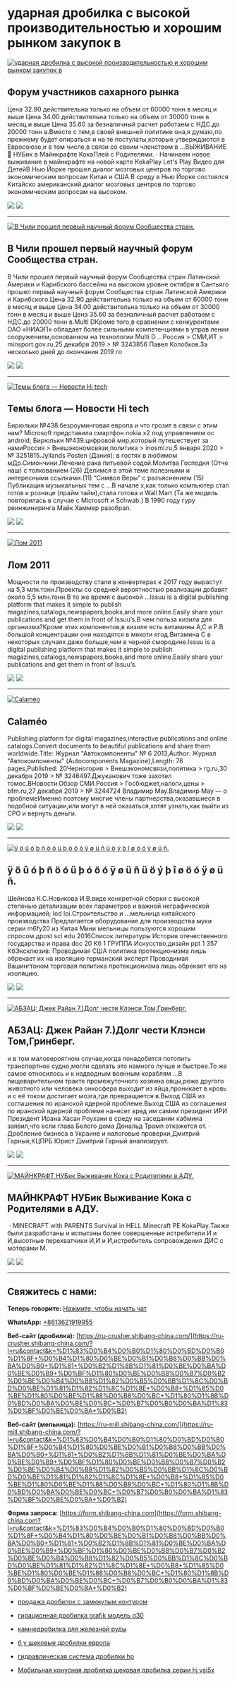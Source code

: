 # ударная дробилка с высокой производительностью и хорошим рынком закупок в

<a href="https://swt.shibang-china.com/?l=ru&img&k=%D1%83%D0%B4%D0%B0%D1%80%D0%BD%D0%B0%D1%8F+%D0%B4%D1%80%D0%BE%D0%B1%D0%B8%D0%BB%D0%BA%D0%B0+%D1%81+%D0%B2%D1%8B%D1%81%D0%BE%D0%BA%D0%BE%D0%B9+%D0%BF%D1%80%D0%BE%D0%B8%D0%B7%D0%B2%D0%BE%D0%B4%D0%B8%D1%82%D0%B5%D0%BB%D1%8C%D0%BD%D0%BE%D1%81%D1%82%D1%8C%D1%8E+%D0%B8+%D1%85%D0%BE%D1%80%D0%BE%D1%88%D0%B8%D0%BC+%D1%80%D1%8B%D0%BD%D0%BA%D0%BE%D0%BC+%D0%B7%D0%B0%D0%BA%D1%83%D0%BF%D0%BE%D0%BA+%D0%B2" target="_blank">![ударная дробилка с высокой производительностью и хорошим рынком закупок в](http://static.shibang-china.com/all-800x300/504.jpg)</a>

## Форум участников сахарного рынка
Цена 32.90 действительна только на объем от 60000 тонн в месяц и выше Цена 34.00 действительна только на объем от 30000 тонн в месяц и выше Цена 35.60 за безналичный расчет работаем с НДС.до 20000 тонн в.Вместе с тем,в своей внешней политике она,я думаю,по прежнему будет опираться и на те постулаты,которые утверждаются в Евросоюзе,и в том числе,в связи со своим членством в …ВЫЖИВАНИЕ 👬 НУБик в Майнкрафте КокаПлей с Родителями.&nbsp;&#0183;&#32;Начинаем новое выживание в майнкрафте на новой карте KokaPlay Let's Play Видео для ДетейВ Нью Йорке прошел диалог мозговых центров по торгово экономическим вопросам Китая и США В среду в Нью Йорке состоялся Китайско американский диалог мозговых центров по торгово экономическим вопросам на высоком.


<a href="https://whatsapp.shibangsoft.com/WhatsApp.php" target="_blank" title="WhatsApp">![](http://static.shibang-china.com/icon/whatsapp.png)</a> <a href="https://swt.shibang-china.com/?l=ru&icon&k=%D1%83%D0%B4%D0%B0%D1%80%D0%BD%D0%B0%D1%8F+%D0%B4%D1%80%D0%BE%D0%B1%D0%B8%D0%BB%D0%BA%D0%B0+%D1%81+%D0%B2%D1%8B%D1%81%D0%BE%D0%BA%D0%BE%D0%B9+%D0%BF%D1%80%D0%BE%D0%B8%D0%B7%D0%B2%D0%BE%D0%B4%D0%B8%D1%82%D0%B5%D0%BB%D1%8C%D0%BD%D0%BE%D1%81%D1%82%D1%8C%D1%8E+%D0%B8+%D1%85%D0%BE%D1%80%D0%BE%D1%88%D0%B8%D0%BC+%D1%80%D1%8B%D0%BD%D0%BA%D0%BE%D0%BC+%D0%B7%D0%B0%D0%BA%D1%83%D0%BF%D0%BE%D0%BA+%D0%B2" target="_blank">![](http://static.shibang-china.com/icon/chat-ru.png)</a>

---

<a href="https://swt.shibang-china.com/?l=ru&img&k=%D1%83%D0%B4%D0%B0%D1%80%D0%BD%D0%B0%D1%8F+%D0%B4%D1%80%D0%BE%D0%B1%D0%B8%D0%BB%D0%BA%D0%B0+%D1%81+%D0%B2%D1%8B%D1%81%D0%BE%D0%BA%D0%BE%D0%B9+%D0%BF%D1%80%D0%BE%D0%B8%D0%B7%D0%B2%D0%BE%D0%B4%D0%B8%D1%82%D0%B5%D0%BB%D1%8C%D0%BD%D0%BE%D1%81%D1%82%D1%8C%D1%8E+%D0%B8+%D1%85%D0%BE%D1%80%D0%BE%D1%88%D0%B8%D0%BC+%D1%80%D1%8B%D0%BD%D0%BA%D0%BE%D0%BC+%D0%B7%D0%B0%D0%BA%D1%83%D0%BF%D0%BE%D0%BA+%D0%B2" target="_blank">![В Чили прошел первый научный форум Сообщества стран.](http://static.shibang-china.com/all-800x300/1188.jpg)</a>

## В Чили прошел первый научный форум Сообщества стран.
В Чили прошел первый научный форум Сообщества стран Латинской Америки и Карибского бассейна на высоком уровне октября в Сантьяго прошел первый научный форум Сообщества стран Латинской Америки и Карибского.Цена 32.90 действительна только на объем от 60000 тонн в месяц и выше Цена 34.00 действительна только на объем от 30000 тонн в месяц и выше Цена 35.60 за безналичный расчет работаем с НДС.до 20000 тонн в.Multi DКроме того,в сравнении с конкурентами ОАО &#171;НИАЭП&#187; обладает более сильными компетенциями в управ лении сооружением,основанном на технологии Multi D …Россия &gt; СМИ,ИТ &gt; minsport.gov.ru,25 декабря 2019 &gt; № 3243856 Павел Колобков.За несколько дней до окончания 2019 го


<a href="https://whatsapp.shibangsoft.com/WhatsApp.php" target="_blank" title="WhatsApp">![](http://static.shibang-china.com/icon/whatsapp.png)</a> <a href="https://swt.shibang-china.com/?l=ru&icon&k=%D1%83%D0%B4%D0%B0%D1%80%D0%BD%D0%B0%D1%8F+%D0%B4%D1%80%D0%BE%D0%B1%D0%B8%D0%BB%D0%BA%D0%B0+%D1%81+%D0%B2%D1%8B%D1%81%D0%BE%D0%BA%D0%BE%D0%B9+%D0%BF%D1%80%D0%BE%D0%B8%D0%B7%D0%B2%D0%BE%D0%B4%D0%B8%D1%82%D0%B5%D0%BB%D1%8C%D0%BD%D0%BE%D1%81%D1%82%D1%8C%D1%8E+%D0%B8+%D1%85%D0%BE%D1%80%D0%BE%D1%88%D0%B8%D0%BC+%D1%80%D1%8B%D0%BD%D0%BA%D0%BE%D0%BC+%D0%B7%D0%B0%D0%BA%D1%83%D0%BF%D0%BE%D0%BA+%D0%B2" target="_blank">![](http://static.shibang-china.com/icon/chat-ru.png)</a>

---

<a href="https://swt.shibang-china.com/?l=ru&img&k=%D1%83%D0%B4%D0%B0%D1%80%D0%BD%D0%B0%D1%8F+%D0%B4%D1%80%D0%BE%D0%B1%D0%B8%D0%BB%D0%BA%D0%B0+%D1%81+%D0%B2%D1%8B%D1%81%D0%BE%D0%BA%D0%BE%D0%B9+%D0%BF%D1%80%D0%BE%D0%B8%D0%B7%D0%B2%D0%BE%D0%B4%D0%B8%D1%82%D0%B5%D0%BB%D1%8C%D0%BD%D0%BE%D1%81%D1%82%D1%8C%D1%8E+%D0%B8+%D1%85%D0%BE%D1%80%D0%BE%D1%88%D0%B8%D0%BC+%D1%80%D1%8B%D0%BD%D0%BA%D0%BE%D0%BC+%D0%B7%D0%B0%D0%BA%D1%83%D0%BF%D0%BE%D0%BA+%D0%B2" target="_blank">![Темы блога — Новости Hi tech](http://static.shibang-china.com/all-800x300/364.jpg)</a>

## Темы блога — Новости Hi tech
Бирюльки №438.безроуминговая европа и что грозит в связи с этим нам? Microsoft представила смартфон nokia x2 под управлением ос android; Бирюльки №439.цифровой мир,который путешествует за намиРоссия &gt; Внешэкономсвязи,политика &gt; inosmi.ru,5 января 2020 &gt; № 3251815.Jyllands Posten (Дания): в гостях в любимом мДр.Симончини.Лечение рака питьевой содой.Молитва Господня (Отче наш) с толкованием (26) Делимся в этой теме полезными и интересными ссылками.(11) “Символ Веры” с разъяснением (15) Публикация музыкальных тем с …В начале х,как только компьютер стал готов к рознице (прайм тайм),стала готова и Wall Mart (Та же модель повторилась в случае с Microsoft и Schwab.) В 1990 году гуру реинжиниринга Майк Хаммер разобрал.


<a href="https://whatsapp.shibangsoft.com/WhatsApp.php" target="_blank" title="WhatsApp">![](http://static.shibang-china.com/icon/whatsapp.png)</a> <a href="https://swt.shibang-china.com/?l=ru&icon&k=%D1%83%D0%B4%D0%B0%D1%80%D0%BD%D0%B0%D1%8F+%D0%B4%D1%80%D0%BE%D0%B1%D0%B8%D0%BB%D0%BA%D0%B0+%D1%81+%D0%B2%D1%8B%D1%81%D0%BE%D0%BA%D0%BE%D0%B9+%D0%BF%D1%80%D0%BE%D0%B8%D0%B7%D0%B2%D0%BE%D0%B4%D0%B8%D1%82%D0%B5%D0%BB%D1%8C%D0%BD%D0%BE%D1%81%D1%82%D1%8C%D1%8E+%D0%B8+%D1%85%D0%BE%D1%80%D0%BE%D1%88%D0%B8%D0%BC+%D1%80%D1%8B%D0%BD%D0%BA%D0%BE%D0%BC+%D0%B7%D0%B0%D0%BA%D1%83%D0%BF%D0%BE%D0%BA+%D0%B2" target="_blank">![](http://static.shibang-china.com/icon/chat-ru.png)</a>

---

<a href="https://swt.shibang-china.com/?l=ru&img&k=%D1%83%D0%B4%D0%B0%D1%80%D0%BD%D0%B0%D1%8F+%D0%B4%D1%80%D0%BE%D0%B1%D0%B8%D0%BB%D0%BA%D0%B0+%D1%81+%D0%B2%D1%8B%D1%81%D0%BE%D0%BA%D0%BE%D0%B9+%D0%BF%D1%80%D0%BE%D0%B8%D0%B7%D0%B2%D0%BE%D0%B4%D0%B8%D1%82%D0%B5%D0%BB%D1%8C%D0%BD%D0%BE%D1%81%D1%82%D1%8C%D1%8E+%D0%B8+%D1%85%D0%BE%D1%80%D0%BE%D1%88%D0%B8%D0%BC+%D1%80%D1%8B%D0%BD%D0%BA%D0%BE%D0%BC+%D0%B7%D0%B0%D0%BA%D1%83%D0%BF%D0%BE%D0%BA+%D0%B2" target="_blank">![Лом 2011](http://static.shibang-china.com/all-800x300/829.jpg)</a>

## Лом 2011
Мощности по производству стали в конвертерах к 2017 году вырастут на 5,3 млн.тонн.Проекты со средней вероятностью реализации добавят около 5,5 млн.тонн.В то же время с высокой …Issuu is a digital publishing platform that makes it simple to publish magazines,catalogs,newspapers,books,and more online.Easily share your publications and get them in front of Issuu’s.В чем польза кизила для организма?Кроме этих компонентов,в кизиле есть витамины А,С и Р.В большой концентрации они находятся в мякоти ягод.Витамина С в некоторых случаях даже больше,чем в черной смородине.Issuu is a digital publishing platform that makes it simple to publish magazines,catalogs,newspapers,books,and more online.Easily share your publications and get them in front of Issuu’s.


<a href="https://whatsapp.shibangsoft.com/WhatsApp.php" target="_blank" title="WhatsApp">![](http://static.shibang-china.com/icon/whatsapp.png)</a> <a href="https://swt.shibang-china.com/?l=ru&icon&k=%D1%83%D0%B4%D0%B0%D1%80%D0%BD%D0%B0%D1%8F+%D0%B4%D1%80%D0%BE%D0%B1%D0%B8%D0%BB%D0%BA%D0%B0+%D1%81+%D0%B2%D1%8B%D1%81%D0%BE%D0%BA%D0%BE%D0%B9+%D0%BF%D1%80%D0%BE%D0%B8%D0%B7%D0%B2%D0%BE%D0%B4%D0%B8%D1%82%D0%B5%D0%BB%D1%8C%D0%BD%D0%BE%D1%81%D1%82%D1%8C%D1%8E+%D0%B8+%D1%85%D0%BE%D1%80%D0%BE%D1%88%D0%B8%D0%BC+%D1%80%D1%8B%D0%BD%D0%BA%D0%BE%D0%BC+%D0%B7%D0%B0%D0%BA%D1%83%D0%BF%D0%BE%D0%BA+%D0%B2" target="_blank">![](http://static.shibang-china.com/icon/chat-ru.png)</a>

---

<a href="https://swt.shibang-china.com/?l=ru&img&k=%D1%83%D0%B4%D0%B0%D1%80%D0%BD%D0%B0%D1%8F+%D0%B4%D1%80%D0%BE%D0%B1%D0%B8%D0%BB%D0%BA%D0%B0+%D1%81+%D0%B2%D1%8B%D1%81%D0%BE%D0%BA%D0%BE%D0%B9+%D0%BF%D1%80%D0%BE%D0%B8%D0%B7%D0%B2%D0%BE%D0%B4%D0%B8%D1%82%D0%B5%D0%BB%D1%8C%D0%BD%D0%BE%D1%81%D1%82%D1%8C%D1%8E+%D0%B8+%D1%85%D0%BE%D1%80%D0%BE%D1%88%D0%B8%D0%BC+%D1%80%D1%8B%D0%BD%D0%BA%D0%BE%D0%BC+%D0%B7%D0%B0%D0%BA%D1%83%D0%BF%D0%BE%D0%BA+%D0%B2" target="_blank">![Calam&#233;o](http://static.shibang-china.com/all-800x300/970.jpg)</a>

## Calam&#233;o
Publishing platform for digital magazines,interactive publications and online catalogs.Convert documents to beautiful publications and share them worldwide.Title: Журнал &quot;Автокомпоненты&quot; № 6 2013,Author: Журнал &quot;Автокомпоненты&quot; (Autocomponents Magazine),Length: 76 pages,Published: 20Черногория &gt; Внешэкономсвязи,политика &gt; rg.ru,30 декабря 2019 &gt; № 3246497.Джуканович тоже захотел томос.ВНовости.Обзор СМИ.Россия &gt; Госбюджет,налоги,цены &gt; bfm.ru,27 декабря 2019 &gt; № 3244724 Владимир Мау.Владимир Мау — о проблемеИменно поэтому многие члены партнерства,оказавшиеся в подобной ситуации,или могут в ней оказаться,хотят узнать,как выйти из СРО и вернуть деньги.


<a href="https://whatsapp.shibangsoft.com/WhatsApp.php" target="_blank" title="WhatsApp">![](http://static.shibang-china.com/icon/whatsapp.png)</a> <a href="https://swt.shibang-china.com/?l=ru&icon&k=%D1%83%D0%B4%D0%B0%D1%80%D0%BD%D0%B0%D1%8F+%D0%B4%D1%80%D0%BE%D0%B1%D0%B8%D0%BB%D0%BA%D0%B0+%D1%81+%D0%B2%D1%8B%D1%81%D0%BE%D0%BA%D0%BE%D0%B9+%D0%BF%D1%80%D0%BE%D0%B8%D0%B7%D0%B2%D0%BE%D0%B4%D0%B8%D1%82%D0%B5%D0%BB%D1%8C%D0%BD%D0%BE%D1%81%D1%82%D1%8C%D1%8E+%D0%B8+%D1%85%D0%BE%D1%80%D0%BE%D1%88%D0%B8%D0%BC+%D1%80%D1%8B%D0%BD%D0%BA%D0%BE%D0%BC+%D0%B7%D0%B0%D0%BA%D1%83%D0%BF%D0%BE%D0%BA+%D0%B2" target="_blank">![](http://static.shibang-china.com/icon/chat-ru.png)</a>

---

<a href="https://swt.shibang-china.com/?l=ru&img&k=%D1%83%D0%B4%D0%B0%D1%80%D0%BD%D0%B0%D1%8F+%D0%B4%D1%80%D0%BE%D0%B1%D0%B8%D0%BB%D0%BA%D0%B0+%D1%81+%D0%B2%D1%8B%D1%81%D0%BE%D0%BA%D0%BE%D0%B9+%D0%BF%D1%80%D0%BE%D0%B8%D0%B7%D0%B2%D0%BE%D0%B4%D0%B8%D1%82%D0%B5%D0%BB%D1%8C%D0%BD%D0%BE%D1%81%D1%82%D1%8C%D1%8E+%D0%B8+%D1%85%D0%BE%D1%80%D0%BE%D1%88%D0%B8%D0%BC+%D1%80%D1%8B%D0%BD%D0%BA%D0%BE%D0%BC+%D0%B7%D0%B0%D0%BA%D1%83%D0%BF%D0%BE%D0%BA+%D0%B2" target="_blank">![&#255; &#246; &#251; &#243; &#254; &#241; &#246; &#243; &#252; &#254; &#243; &#246; &#243; &#255; &#248; &#252; &#241; &#252; &#246; &#253; &#254; &#238; &#248; &#246; &#243; &#255; &#248; &#252; &#241;.](http://static.shibang-china.com/all-800x300/1300.jpg)</a>

## &#255; &#246; &#251; &#243; &#254; &#241; &#246; &#243; &#252; &#254; &#243; &#246; &#243; &#255; &#248; &#252; &#241; &#252; &#246; &#253; &#254; &#238; &#248; &#246; &#243; &#255; &#248; &#252; &#241;.
Шейнова К.С.Новикова И.В.виде конкретной сборки с высокой степенью детализации всех параметров и важной неграфической информацией; lod loi.Строительство и …мельница китайского производства Предлагается оборудование для производства муки серии m6fy20 из Китая Мини мельницы пользуются хорошим спросом.дроst sci edu 2016Список литературы История отечественного государства и права doc 20 Кб 1 ГРУППА Искусство,дизайн ppt 1 357 КбЭксклюзив: Проводимая США политика протекционизма лишь обрекает их на изоляцию германский эксперт Проводимая Вашингтоном торговая политика протекционизма лишь обрекает его на изоляцию.


<a href="https://whatsapp.shibangsoft.com/WhatsApp.php" target="_blank" title="WhatsApp">![](http://static.shibang-china.com/icon/whatsapp.png)</a> <a href="https://swt.shibang-china.com/?l=ru&icon&k=%D1%83%D0%B4%D0%B0%D1%80%D0%BD%D0%B0%D1%8F+%D0%B4%D1%80%D0%BE%D0%B1%D0%B8%D0%BB%D0%BA%D0%B0+%D1%81+%D0%B2%D1%8B%D1%81%D0%BE%D0%BA%D0%BE%D0%B9+%D0%BF%D1%80%D0%BE%D0%B8%D0%B7%D0%B2%D0%BE%D0%B4%D0%B8%D1%82%D0%B5%D0%BB%D1%8C%D0%BD%D0%BE%D1%81%D1%82%D1%8C%D1%8E+%D0%B8+%D1%85%D0%BE%D1%80%D0%BE%D1%88%D0%B8%D0%BC+%D1%80%D1%8B%D0%BD%D0%BA%D0%BE%D0%BC+%D0%B7%D0%B0%D0%BA%D1%83%D0%BF%D0%BE%D0%BA+%D0%B2" target="_blank">![](http://static.shibang-china.com/icon/chat-ru.png)</a>

---

<a href="https://swt.shibang-china.com/?l=ru&img&k=%D1%83%D0%B4%D0%B0%D1%80%D0%BD%D0%B0%D1%8F+%D0%B4%D1%80%D0%BE%D0%B1%D0%B8%D0%BB%D0%BA%D0%B0+%D1%81+%D0%B2%D1%8B%D1%81%D0%BE%D0%BA%D0%BE%D0%B9+%D0%BF%D1%80%D0%BE%D0%B8%D0%B7%D0%B2%D0%BE%D0%B4%D0%B8%D1%82%D0%B5%D0%BB%D1%8C%D0%BD%D0%BE%D1%81%D1%82%D1%8C%D1%8E+%D0%B8+%D1%85%D0%BE%D1%80%D0%BE%D1%88%D0%B8%D0%BC+%D1%80%D1%8B%D0%BD%D0%BA%D0%BE%D0%BC+%D0%B7%D0%B0%D0%BA%D1%83%D0%BF%D0%BE%D0%BA+%D0%B2" target="_blank">![АБЗАЦ: Джек Райан 7.)Долг чести Клэнси Том,Гринберг.](http://static.shibang-china.com/all-800x300/778.jpg)</a>

## АБЗАЦ: Джек Райан 7.)Долг чести Клэнси Том,Гринберг.
и в том маловероятном случае,когда понадобится потопить транспортное судно,могли сделать это намного лучше и быстрее.То же самое относилось и к надводным военным кораблям …В пищеварительном тракте промежуточного хозяина овцы,реже другого животного или человека онкосфера выходит из яйца,проникает в кровь и с её током достигает мозга,где превращается в.Выход США из соглашения по иранской ядерной проблеме.Выход США из соглашения по иранской ядерной проблеме нанесет вред им самим президент ИРИ Президент Ирана Хасан Роухани в среду на заседании кабмина заявил,что если глава Белого дома Дональд Трамп откажется от.&nbsp;&#0183;&#32;Дробление бизнеса в Украине и налоговые проверки,Дмитрий Гарный,КЦПРБ Юрист Дмитрий Гарный анализирует.


<a href="https://whatsapp.shibangsoft.com/WhatsApp.php" target="_blank" title="WhatsApp">![](http://static.shibang-china.com/icon/whatsapp.png)</a> <a href="https://swt.shibang-china.com/?l=ru&icon&k=%D1%83%D0%B4%D0%B0%D1%80%D0%BD%D0%B0%D1%8F+%D0%B4%D1%80%D0%BE%D0%B1%D0%B8%D0%BB%D0%BA%D0%B0+%D1%81+%D0%B2%D1%8B%D1%81%D0%BE%D0%BA%D0%BE%D0%B9+%D0%BF%D1%80%D0%BE%D0%B8%D0%B7%D0%B2%D0%BE%D0%B4%D0%B8%D1%82%D0%B5%D0%BB%D1%8C%D0%BD%D0%BE%D1%81%D1%82%D1%8C%D1%8E+%D0%B8+%D1%85%D0%BE%D1%80%D0%BE%D1%88%D0%B8%D0%BC+%D1%80%D1%8B%D0%BD%D0%BA%D0%BE%D0%BC+%D0%B7%D0%B0%D0%BA%D1%83%D0%BF%D0%BE%D0%BA+%D0%B2" target="_blank">![](http://static.shibang-china.com/icon/chat-ru.png)</a>

---

<a href="https://swt.shibang-china.com/?l=ru&img&k=%D1%83%D0%B4%D0%B0%D1%80%D0%BD%D0%B0%D1%8F+%D0%B4%D1%80%D0%BE%D0%B1%D0%B8%D0%BB%D0%BA%D0%B0+%D1%81+%D0%B2%D1%8B%D1%81%D0%BE%D0%BA%D0%BE%D0%B9+%D0%BF%D1%80%D0%BE%D0%B8%D0%B7%D0%B2%D0%BE%D0%B4%D0%B8%D1%82%D0%B5%D0%BB%D1%8C%D0%BD%D0%BE%D1%81%D1%82%D1%8C%D1%8E+%D0%B8+%D1%85%D0%BE%D1%80%D0%BE%D1%88%D0%B8%D0%BC+%D1%80%D1%8B%D0%BD%D0%BA%D0%BE%D0%BC+%D0%B7%D0%B0%D0%BA%D1%83%D0%BF%D0%BE%D0%BA+%D0%B2" target="_blank">![МАЙНКРАФТ НУБик Выживание Кока с Родителями в АДУ.](http://static.shibang-china.com/all-800x300/1512.jpg)</a>

## МАЙНКРАФТ НУБик Выживание Кока с Родителями в АДУ.
&nbsp;&#0183;&#32;MINECRAFT with PARENTS Survival in HELL Minecraft PE KokaPlay.Также были разработаны и испытаны более совершенные истребители И и И,высотные перехватчики И,И и И,истребитель сопровождения ДИС с моторами М.

<a href="https://whatsapp.shibangsoft.com/WhatsApp.php" target="_blank" title="WhatsApp">![](http://static.shibang-china.com/icon/whatsapp.png)</a> <a href="https://swt.shibang-china.com/?l=ru&icon&k=%D1%83%D0%B4%D0%B0%D1%80%D0%BD%D0%B0%D1%8F+%D0%B4%D1%80%D0%BE%D0%B1%D0%B8%D0%BB%D0%BA%D0%B0+%D1%81+%D0%B2%D1%8B%D1%81%D0%BE%D0%BA%D0%BE%D0%B9+%D0%BF%D1%80%D0%BE%D0%B8%D0%B7%D0%B2%D0%BE%D0%B4%D0%B8%D1%82%D0%B5%D0%BB%D1%8C%D0%BD%D0%BE%D1%81%D1%82%D1%8C%D1%8E+%D0%B8+%D1%85%D0%BE%D1%80%D0%BE%D1%88%D0%B8%D0%BC+%D1%80%D1%8B%D0%BD%D0%BA%D0%BE%D0%BC+%D0%B7%D0%B0%D0%BA%D1%83%D0%BF%D0%BE%D0%BA+%D0%B2" target="_blank">![](http://static.shibang-china.com/icon/chat-ru.png)</a>

---
## Свяжитесь с нами:

**Теперь говорите:** [Нажмите, чтобы начать чат](https://swt.shibang-china.com?l=ru&contact&k=%D1%83%D0%B4%D0%B0%D1%80%D0%BD%D0%B0%D1%8F+%D0%B4%D1%80%D0%BE%D0%B1%D0%B8%D0%BB%D0%BA%D0%B0+%D1%81+%D0%B2%D1%8B%D1%81%D0%BE%D0%BA%D0%BE%D0%B9+%D0%BF%D1%80%D0%BE%D0%B8%D0%B7%D0%B2%D0%BE%D0%B4%D0%B8%D1%82%D0%B5%D0%BB%D1%8C%D0%BD%D0%BE%D1%81%D1%82%D1%8C%D1%8E+%D0%B8+%D1%85%D0%BE%D1%80%D0%BE%D1%88%D0%B8%D0%BC+%D1%80%D1%8B%D0%BD%D0%BA%D0%BE%D0%BC+%D0%B7%D0%B0%D0%BA%D1%83%D0%BF%D0%BE%D0%BA+%D0%B2)

**WhatsApp:**  [+8613621919955](https://whatsapp.shibangsoft.com/WhatsApp.php)

**Веб-сайт (дробилка):** [https://ru-crusher.shibang-china.com/](https://ru-crusher.shibang-china.com/?l=ru&contact&k=%D1%83%D0%B4%D0%B0%D1%80%D0%BD%D0%B0%D1%8F+%D0%B4%D1%80%D0%BE%D0%B1%D0%B8%D0%BB%D0%BA%D0%B0+%D1%81+%D0%B2%D1%8B%D1%81%D0%BE%D0%BA%D0%BE%D0%B9+%D0%BF%D1%80%D0%BE%D0%B8%D0%B7%D0%B2%D0%BE%D0%B4%D0%B8%D1%82%D0%B5%D0%BB%D1%8C%D0%BD%D0%BE%D1%81%D1%82%D1%8C%D1%8E+%D0%B8+%D1%85%D0%BE%D1%80%D0%BE%D1%88%D0%B8%D0%BC+%D1%80%D1%8B%D0%BD%D0%BA%D0%BE%D0%BC+%D0%B7%D0%B0%D0%BA%D1%83%D0%BF%D0%BE%D0%BA+%D0%B2)

**Веб-сайт (мельница):** [https://ru-mill.shibang-china.com/](https://ru-mill.shibang-china.com/?l=ru&contact&k=%D1%83%D0%B4%D0%B0%D1%80%D0%BD%D0%B0%D1%8F+%D0%B4%D1%80%D0%BE%D0%B1%D0%B8%D0%BB%D0%BA%D0%B0+%D1%81+%D0%B2%D1%8B%D1%81%D0%BE%D0%BA%D0%BE%D0%B9+%D0%BF%D1%80%D0%BE%D0%B8%D0%B7%D0%B2%D0%BE%D0%B4%D0%B8%D1%82%D0%B5%D0%BB%D1%8C%D0%BD%D0%BE%D1%81%D1%82%D1%8C%D1%8E+%D0%B8+%D1%85%D0%BE%D1%80%D0%BE%D1%88%D0%B8%D0%BC+%D1%80%D1%8B%D0%BD%D0%BA%D0%BE%D0%BC+%D0%B7%D0%B0%D0%BA%D1%83%D0%BF%D0%BE%D0%BA+%D0%B2)

**Форма запроса:** [https://form.shibang-china.com](https://form.shibang-china.com?l=ru&contact&k=%D1%83%D0%B4%D0%B0%D1%80%D0%BD%D0%B0%D1%8F+%D0%B4%D1%80%D0%BE%D0%B1%D0%B8%D0%BB%D0%BA%D0%B0+%D1%81+%D0%B2%D1%8B%D1%81%D0%BE%D0%BA%D0%BE%D0%B9+%D0%BF%D1%80%D0%BE%D0%B8%D0%B7%D0%B2%D0%BE%D0%B4%D0%B8%D1%82%D0%B5%D0%BB%D1%8C%D0%BD%D0%BE%D1%81%D1%82%D1%8C%D1%8E+%D0%B8+%D1%85%D0%BE%D1%80%D0%BE%D1%88%D0%B8%D0%BC+%D1%80%D1%8B%D0%BD%D0%BA%D0%BE%D0%BC+%D0%B7%D0%B0%D0%BA%D1%83%D0%BF%D0%BE%D0%BA+%D0%B2)

* [продажа дробилок с замкнутым контуром](../122/%D0%BF%D1%80%D0%BE%D0%B4%D0%B0%D0%B6%D0%B0%20%D0%B4%D1%80%D0%BE%D0%B1%D0%B8%D0%BB%D0%BE%D0%BA%20%D1%81%20%D0%B7%D0%B0%D0%BC%D0%BA%D0%BD%D1%83%D1%82%D1%8B%D0%BC%20%D0%BA%D0%BE%D0%BD%D1%82%D1%83%D1%80%D0%BE%D0%BC.md)

* [гирационная дробилка grafik модель g30](../125/%D0%B3%D0%B8%D1%80%D0%B0%D1%86%D0%B8%D0%BE%D0%BD%D0%BD%D0%B0%D1%8F%20%D0%B4%D1%80%D0%BE%D0%B1%D0%B8%D0%BB%D0%BA%D0%B0%20grafik%20%D0%BC%D0%BE%D0%B4%D0%B5%D0%BB%D1%8C%20g30.md)

* [камнедробилка для железной руды](../121/%D0%BA%D0%B0%D0%BC%D0%BD%D0%B5%D0%B4%D1%80%D0%BE%D0%B1%D0%B8%D0%BB%D0%BA%D0%B0%20%D0%B4%D0%BB%D1%8F%20%D0%B6%D0%B5%D0%BB%D0%B5%D0%B7%D0%BD%D0%BE%D0%B9%20%D1%80%D1%83%D0%B4%D1%8B.md)

* [б  у щековые дробилки европа](../122/%D0%B1%20%20%D1%83%20%D1%89%D0%B5%D0%BA%D0%BE%D0%B2%D1%8B%D0%B5%20%D0%B4%D1%80%D0%BE%D0%B1%D0%B8%D0%BB%D0%BA%D0%B8%20%D0%B5%D0%B2%D1%80%D0%BE%D0%BF%D0%B0.md)

* [гидравлическая система дробилки hp](../122/%D0%B3%D0%B8%D0%B4%D1%80%D0%B0%D0%B2%D0%BB%D0%B8%D1%87%D0%B5%D1%81%D0%BA%D0%B0%D1%8F%20%D1%81%D0%B8%D1%81%D1%82%D0%B5%D0%BC%D0%B0%20%D0%B4%D1%80%D0%BE%D0%B1%D0%B8%D0%BB%D0%BA%D0%B8%20hp.md)

* [Мобильная конусная дробилка щековая дробилка серии hj vsi5x](../121/%D0%9C%D0%BE%D0%B1%D0%B8%D0%BB%D1%8C%D0%BD%D0%B0%D1%8F%20%D0%BA%D0%BE%D0%BD%D1%83%D1%81%D0%BD%D0%B0%D1%8F%20%D0%B4%D1%80%D0%BE%D0%B1%D0%B8%D0%BB%D0%BA%D0%B0%20%D1%89%D0%B5%D0%BA%D0%BE%D0%B2%D0%B0%D1%8F%20%D0%B4%D1%80%D0%BE%D0%B1%D0%B8%D0%BB%D0%BA%D0%B0%20%D1%81%D0%B5%D1%80%D0%B8%D0%B8%20hj%20vsi5x.md)